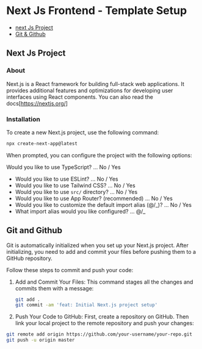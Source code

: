 # Next Js Frontend - Template Setup

- [next Js Project](#next-js-project)
- [Git & Github](#git-and-github)

## Next Js Project

### About

Next.js is a React framework for building full-stack web applications. It provides additional features and optimizations for developing user interfaces using React components. You can also read the docs[https://nextjs.org/]

### Installation

To create a new Next.js project, use the following command:

```sh
npx create-next-app@latest
```

When prompted, you can configure the project with the following options:

Would you like to use TypeScript? ... No / Yes

- Would you like to use ESLint? ... No / Yes
- Would you like to use Tailwind CSS? ... No / Yes
- Would you like to use `src/` directory? ... No / Yes
- Would you like to use App Router? (recommended) ... No / Yes
- Would you like to customize the default import alias (@/\_)? ... No / Yes
- What import alias would you like configured? ... @/\_

## Git and Github

Git is automatically initialized when you set up your Next.js project. After initializing, you need to add and commit your files before pushing them to a GitHub repository.

Follow these steps to commit and push your code:

1. Add and Commit Your Files:
   This command stages all the changes and commits them with a message:

   ```sh
   git add .
   git commit -am 'feat: Initial Next.js project setup'
   ```

2. Push Your Code to GitHub:
   First, create a repository on GitHub. Then link your local project to the remote repository and push your changes:

```sh
git remote add origin https://github.com/your-username/your-repo.git
git push -u origin master
```
